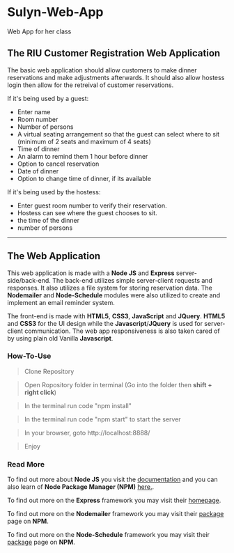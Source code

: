 # Sulyn-Web-App
Web App for her class

## The RIU Customer Registration Web Application

The basic web application should allow customers to make dinner reservations and make adjustments afterwards. It should also allow hostess login then allow for the retreival of customer reservations.

If it's being used by a guest:
-	Enter name 
-	Room number 
-	Number of persons 
-	A virtual seating arrangement so that 
	the guest can select where to sit (minimum of 2 seats 
	and maximum of 4 seats)
-	Time of dinner
-	An alarm to remind them 1 hour before dinner 
-	Option to cancel reservation
-	Date of dinner
-	Option to change time of dinner, if its available 

If it's being used by the hostess:
-	Enter guest room number to verify their reservation.
-	Hostess can see where the guest chooses to sit.
-	the time of the dinner 
-	number of persons

---

## The Web Application

This web application is made with a **Node JS** and **Express** server-side/back-end. The back-end utilizes simple server-client requests and responses. It also utilizes a file system for storing reservation data. The **Nodemailer** and **Node-Schedule** modules were also utilized to create and implement an email reminder system.

The front-end is made with **HTML5**, **CSS3**, **JavaScript** and **JQuery**. **HTML5** and **CSS3** for the UI design while the **Javascript**/**JQuery** is used for server-client communication. The web app responsiveness is also taken cared of by using plain old Vanilla **Javascript**.

### How-To-Use

> Clone Repository

> Open Ropository folder in terminal (Go into the folder then **shift + right click**)

> In the terminal run code "npm install"

> In the terminal run code "npm start" to start the server

> In your browser, goto http://localhost:8888/

> Enjoy

### Read More

To find out more about **Node JS** you visit the [documentation](https://nodejs.org/en/docs/ "Node JS Documentation") and you can also learn of **Node Package Manager (NPM)** [here.](https://www.npmjs.com/ "NPM Home").

To find out more on the **Express** framework you may visit their [homepage](https://expressjs.com/ "Express JS Home").

To find out more on the **Nodemailer** framework you may visit their [package](https://www.npmjs.com/package/nodemailer "Nodemailer NPM package page") page on **NPM**.

To find out more on the **Node-Schedule** framework you may visit their [package](https://www.npmjs.com/package/node-schedule "Node-Schedule NPM package page") page on **NPM**.
